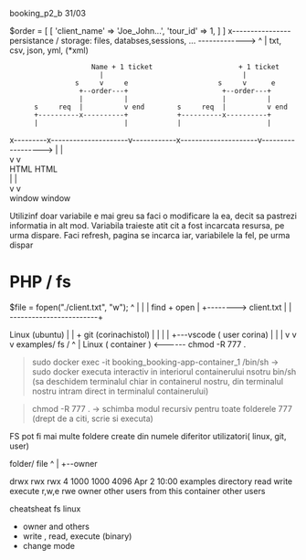 booking_p2_b 31/03

$order = [
    [
        'client_name' => 'Joe_John...',
        'tour_id'   => 1,
    ]
]
                    x----------------persistance / storage: files, databses,sessions, ... ------------->
                                                            ^
                                                            |
                                                        txt, csv, json, yml, (*xml)
                         
                        Name + 1 ticket                     + 1 ticket
                          |                                  |
                    s     v     e                      s     v      e     
                     +--order---+                       +--order---+     
                     |          |                       |          |    
          s     req  |          v end        s     req  |          v end     
          +----------x----------+            +----------x----------+     
          |                     |            |                     |      
x---------x---------------------v------------x---------------------v------------------>
                                |                                  |        
                                v                                  v     
                                HTML                               HTML     
                                |                                  |       
                                v                                  v     
                            window                             window      

                        
Utilizinf doar variabile e mai greu sa faci o modificare la ea, decit sa pastrezi informatia in alt mod.
Variabila traieste atit cit a fost incarcata resursa, pe urma dispare.
Faci refresh, pagina se incarca iar, variabilele la fel, pe urma dispar





# PHP / fs

$file = fopen("./client.txt", "w");
^        |
|        | find + open
|        +--------> client.txt
|                        |
------------------------+







Linux (ubuntu)
 |
 |   + git (corinachistol)
 |   |
 |   |      +---vscode ( user corina)
 |   |      |
 v   v      v
examples/ fs / 
 ^
 |
Linux ( container )  <------ chmod -R 777 .  

> sudo docker exec -it booking_booking-app-container_1 /bin/sh ->
sudo docker executa interactiv in interiorul containerului nsotru bin/sh (sa deschidem terminalul chiar in containerul nostru, din terminalul nostru intram direct in terminalul containerului)

> chmod -R 777 . ->
schimba modul recursiv pentru toate folderele 777 (drept de a citi, scrie si executa)


FS pot fi mai multe foldere create din numele diferitor utilizatori( linux,  git, user)


folder/
file
^
|
+--owner

drwx                            rwx                                 rwx 4 1000 1000 4096 Apr  2 10:00 examples
directory read write execute    r,w,e                               rwe
owner                           other users from this container     other users



cheatsheat fs linux
+ owner and others
+ write , read, execute (binary)
+ change mode
